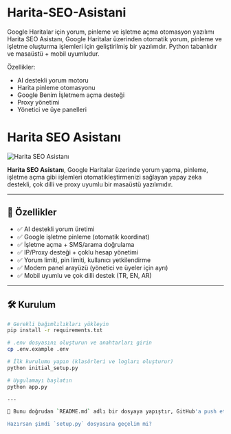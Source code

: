 # Harita-SEO-Asistani
Google Haritalar için yorum, pinleme ve işletme açma otomasyon yazılımı
Harita SEO Asistanı, Google Haritalar üzerinden otomatik yorum, pinleme ve işletme oluşturma işlemleri için geliştirilmiş bir yazılımdır.
Python tabanlıdır ve masaüstü + mobil uyumludur.

Özellikler:
- AI destekli yorum motoru
- Harita pinleme otomasyonu
- Google Benim İşletmem açma desteği
- Proxy yönetimi
- Yönetici ve üye panelleri
# Harita SEO Asistanı

![Harita SEO Asistanı](https://raw.githubusercontent.com/kerematalay61/Harita-SEO-Asistani/main/static/logo.png)

**Harita SEO Asistanı**, Google Haritalar üzerinde yorum yapma, pinleme, işletme açma gibi işlemleri otomatikleştirmenizi sağlayan yapay zeka destekli, çok dilli ve proxy uyumlu bir masaüstü yazılımıdır.

---

## 🚀 Özellikler

- ✅ AI destekli yorum üretimi  
- ✅ Google işletme pinleme (otomatik koordinat)  
- ✅ İşletme açma + SMS/arama doğrulama  
- ✅ IP/Proxy desteği + çoklu hesap yönetimi  
- ✅ Yorum limiti, pin limiti, kullanıcı yetkilendirme  
- ✅ Modern panel arayüzü (yönetici ve üyeler için ayrı)  
- ✅ Mobil uyumlu ve çok dilli destek (TR, EN, AR)  

---

## 🛠️ Kurulum

```bash
# Gerekli bağımlılıkları yükleyin
pip install -r requirements.txt

# .env dosyasını oluşturun ve anahtarları girin
cp .env.example .env

# İlk kurulumu yapın (klasörleri ve logları oluşturur)
python initial_setup.py

# Uygulamayı başlatın
python app.py

---

📌 Bunu doğrudan `README.md` adlı bir dosyaya yapıştır, GitHub'a push et, işlem tamamdır.

Hazırsan şimdi `setup.py` dosyasına geçelim mi?
